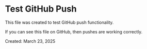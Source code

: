 # Test GitHub Push

This file was created to test GitHub push functionality.

If you can see this file on GitHub, then pushes are working correctly.

Created: March 23, 2025